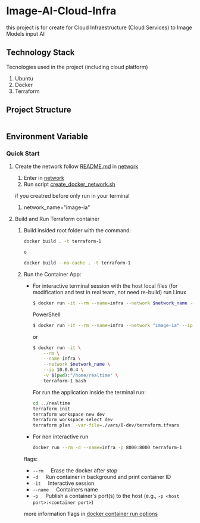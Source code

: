 # Image-AI-Cloud-Infra

this project is for create for Cloud Infraestructure (Cloud Services) to Image Models input AI

## Technology Stack

Tecnologies used in the project (including cloud platform)

1. Ubuntu
1. Docker
1. Terraform

## Project Structure

```

```

## Environment Variable



### Quick Start

1.  Create the network follow  [README.md](https://github.com/crmobeto97/Image-AI-Backend/blob/main/network/README.md ) in [network](https://github.com/crmobeto97/Image-AI-Backend/tree/main/network)

    1.  Enter in  [network](https://github.com/crmobeto97/Image-AI-Backend/tree/main/network)
    1.  Run script [create_docker_network.sh](https://github.com/crmobeto97/Image-AI-Backend/blob/main/network/create_docker_network.sh) 

    if you creatred before only run in your terminal

    1. network_name="image-ia"
    
1.  Build and Run Terraform container
    1.  Build insided root folder with the command:
        ```bash
        docker build . -t terraform-1
        
        o
        
        docker build --no-cache . -t terraform-1
        ```
    1.  Run the Container App:
        *   For interactive terminal session with the host local files (for modification and test in real team, not need re-build) run
            Linux
            ```bash
            $ docker run -it --rm --name=infra --network $network_name --ip 10.0.0.4 -v $(pwd):"/home/realtime" terraform-1 bash
            ```
            PowerShell
            ```bash
            $ docker run -it --rm --name=infra --network "image-ia" --ip "10.0.0.4" -v ${PWD}:"/home/realtime" terraform-1 bash
            ```

            or

            ```bash
            $ docker run -it \
                --rm \
                --name infra \
                --network $network_name \
                --ip 10.0.0.4 \
                -v $(pwd):"/home/realtime" \
                terraform-1 bash
            ```
            For run the application inside the terminal run:

            ```bash
            cd ../realtime
            terraform init
            terraform workspace new dev
            terraform workspace select dev
            terraform plan  -var-file=./vars/0-dev/terraform.tfvars
            ```

        *   For non interactive run

            ```bash
            docker run --rm -d --name=infra -p 8000:8000 terraform-1
            ```

        flags:

        * `--rm`&nbsp;&nbsp;&nbsp;&nbsp;    Erase the docker after stop
        * `-d`&nbsp;&nbsp;&nbsp;&nbsp;      Run container in background and print container ID
        * `-it`&nbsp;&nbsp;&nbsp;&nbsp;      Interactive session
        * `--name`&nbsp;&nbsp;&nbsp;&nbsp;   Containers name
        * `-p`&nbsp;&nbsp;&nbsp;&nbsp;       Publish a container's port(s) to the host (e.g., `-p <host port>:<container port>`)


        more information flags in [docker container run options](https://docs.docker.com/reference/cli/docker/container/run/#options) 
    

<!-- Bibliografy -->
[1]: https://example          "example documentation"